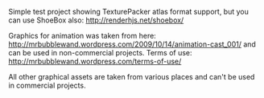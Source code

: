 Simple test project showing TexturePacker atlas format support, but you can use ShoeBox also: http://renderhjs.net/shoebox/

Graphics for animation was taken from here: http://mrbubblewand.wordpress.com/2009/10/14/animation-cast_001/ and can be used in non-commercial projects. Terms of use: http://mrbubblewand.wordpress.com/terms-of-use/

All other graphical assets are taken from various places and can't be used in commercial projects.